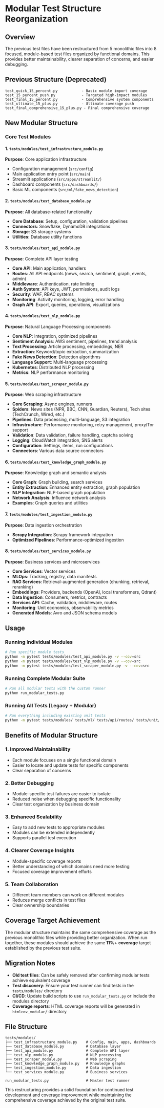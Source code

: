 # Modular Test Structure Reorganization

## Overview

The previous test files have been restructured from 5 monolithic files into 8 focused, module-based test files organized by functional domains. This provides better maintainability, clearer separation of concerns, and easier debugging.

## Previous Structure (Deprecated)

```
test_quick_15_percent.py           - Basic module import coverage
test_15_percent_push.py            - Targeted high-impact modules  
test_final_15_percent.py           - Comprehensive system components
test_ultimate_15_plus.py           - Ultimate coverage push
test_final_comprehensive_15_plus.py - Final comprehensive coverage
```

## New Modular Structure

### Core Test Modules

#### 1. `tests/modules/test_infrastructure_module.py`
**Purpose**: Core application infrastructure
- Configuration management (`src/config`)
- Main application entry point (`src/main`) 
- Streamlit applications (`src/apps/streamlit/`)
- Dashboard components (`src/dashboards/`)
- Basic ML components (`src/ml/fake_news_detection`)

#### 2. `tests/modules/test_database_module.py`
**Purpose**: All database-related functionality
- **Core Database**: Setup, configuration, validation pipelines
- **Connectors**: Snowflake, DynamoDB integrations
- **Storage**: S3 storage systems
- **Utilities**: Database utility functions

#### 3. `tests/modules/test_api_module.py`
**Purpose**: Complete API layer testing
- **Core API**: Main application, handlers
- **Routes**: All API endpoints (news, search, sentiment, graph, events, admin)
- **Middleware**: Authentication, rate limiting
- **Auth System**: API keys, JWT, permissions, audit logs
- **Security**: WAF, RBAC systems
- **Monitoring**: Activity monitoring, logging, error handling
- **Graph API**: Export, queries, operations, visualizations

#### 4. `tests/modules/test_nlp_module.py`
**Purpose**: Natural Language Processing components
- **Core NLP**: Integration, optimized pipelines
- **Sentiment Analysis**: AWS sentiment, pipelines, trend analysis
- **Text Processing**: Article processing, embeddings, NER
- **Extraction**: Keyword/topic extraction, summarization
- **Fake News Detection**: Detection algorithms
- **Language Support**: Multi-language processing
- **Kubernetes**: Distributed NLP processing
- **Metrics**: NLP performance monitoring

#### 5. `tests/modules/test_scraper_module.py`
**Purpose**: Web scraping infrastructure
- **Core Scraping**: Async engines, runners
- **Spiders**: News sites (NPR, BBC, CNN, Guardian, Reuters), Tech sites (TechCrunch, Wired, etc.)
- **Pipelines**: Data processing, multi-language, S3 integration
- **Infrastructure**: Performance monitoring, retry management, proxy/Tor support
- **Validation**: Data validation, failure handling, captcha solving
- **Logging**: CloudWatch integration, SNS alerts
- **Configuration**: Settings, items, run configurations
- **Connectors**: Various data source connectors

#### 6. `tests/modules/test_knowledge_graph_module.py`
**Purpose**: Knowledge graph and semantic analysis
- **Core Graph**: Graph building, search services
- **Entity Extraction**: Enhanced entity extraction, graph population
- **NLP Integration**: NLP-based graph population
- **Network Analysis**: Influence network analysis
- **Examples**: Graph queries and utilities

#### 7. `tests/modules/test_ingestion_module.py`
**Purpose**: Data ingestion orchestration
- **Scrapy Integration**: Scrapy framework integration
- **Optimized Pipelines**: Performance-optimized ingestion

#### 8. `tests/modules/test_services_module.py`
**Purpose**: Business services and microservices
- **Core Services**: Vector services
- **MLOps**: Tracking, registry, data manifests
- **RAG Services**: Retrieval-augmented generation (chunking, retrieval, reranking)
- **Embeddings**: Providers, backends (OpenAI, local transformers, Qdrant)
- **Data Ingestion**: Consumers, metrics, contracts
- **Services API**: Cache, validation, middleware, routes
- **Monitoring**: Unit economics, observability metrics
- **Generated Models**: Avro and JSON schema models

## Usage

### Running Individual Modules

```bash
# Run specific module tests
python -m pytest tests/modules/test_api_module.py -v --cov=src
python -m pytest tests/modules/test_nlp_module.py -v --cov=src
python -m pytest tests/modules/test_scraper_module.py -v --cov=src
```

### Running Complete Modular Suite

```bash
# Run all modular tests with the custom runner
python run_modular_tests.py
```

### Running All Tests (Legacy + Modular)

```bash
# Run everything including existing unit tests
python -m pytest tests/modules/ tests/ml/ tests/api/routes/ tests/unit/auth/ -v --cov=src --cov-report=term
```

## Benefits of Modular Structure

### 1. **Improved Maintainability**
- Each module focuses on a single functional domain
- Easier to locate and update tests for specific components
- Clear separation of concerns

### 2. **Better Debugging**
- Module-specific test failures are easier to isolate
- Reduced noise when debugging specific functionality
- Clear test organization by business domain

### 3. **Enhanced Scalability**
- Easy to add new tests to appropriate modules
- Modules can be extended independently
- Supports parallel test execution

### 4. **Clearer Coverage Insights**
- Module-specific coverage reports
- Better understanding of which domains need more testing
- Focused coverage improvement efforts

### 5. **Team Collaboration**
- Different team members can work on different modules
- Reduces merge conflicts in test files
- Clear ownership boundaries

## Coverage Target Achievement

The modular structure maintains the same comprehensive coverage as the previous monolithic files while providing better organization. When run together, these modules should achieve the same **11%+ coverage** target established by the previous test suite.

## Migration Notes

- **Old test files**: Can be safely removed after confirming modular tests achieve equivalent coverage
- **Test discovery**: Ensure your test runner can find tests in the `tests/modules/` directory
- **CI/CD**: Update build scripts to use `run_modular_tests.py` or include the modules directory
- **Coverage reports**: HTML coverage reports will be generated in `htmlcov_modular/` directory

## File Structure

```
tests/modules/
├── test_infrastructure_module.py    # Config, main, apps, dashboards
├── test_database_module.py          # Database layer
├── test_api_module.py               # Complete API layer  
├── test_nlp_module.py               # NLP processing
├── test_scraper_module.py           # Web scraping
├── test_knowledge_graph_module.py   # Knowledge graphs
├── test_ingestion_module.py         # Data ingestion
└── test_services_module.py          # Business services

run_modular_tests.py                 # Master test runner
```

This restructuring provides a solid foundation for continued test development and coverage improvement while maintaining the comprehensive coverage achieved by the original test suite.
